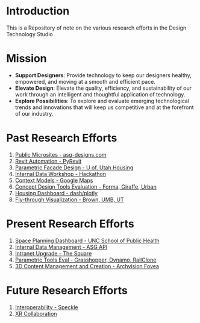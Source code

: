 # Introduction
This is a Repository of note on the various research efforts in the Design Technology Studio

# Mission

-	**Support Designers**: Provide technology to keep our designers healthy, empowered, and moving at a smooth and efficient pace.
-	**Elevate Design**: Elevate the quality, efficiency, and sustainability of our work through an intelligent and thoughtful application of technology.
-	**Explore Possibilities**: To explore and evaluate emerging technological trends and innovations that will keep us competitive and at the forefront of our industry.

# Past Research Efforts
1. [Public Microsites - asg-designs.com](Production+Delivery\Microsites.md)
1. [Revit Automation - PyRevit](Production+Delivery\RevitAutomations.md)
1. [Parametric Facade Design - U of. Utah Housing](Computation+Analysis\ParametricDesign.md)
1. [Internal Data Workshop - Hackathon](Data\DataWorkshop.md)
1. [Context Models - Google Maps](Visualization+Immersion\ContextModels.md)
1. [Concept Design Tools Evaluation - Forma, Giraffe, Urban](Creation+Ideation\ConceptDesignEval.md)
1. [Housing Dashboard - dash/plotly](Computation+Analysis\HousingDashboard.md)
1. [Fly-through Visualization - Brown, UMB, UT](Visualization+Immersion\AerialVisualizations.md)

# Present Research Efforts
1. [Space Planning Dashboard - UNC School of Public Health](Computation+Analysis\SpacePlanningDashboard.md)
1. [Internal Data Management - ASG API](Data\DataAPI.md)
1. [Intranet Upgrade - The Square](Management+Collaboration\IntranetUpgrade.md)
1. [Parametric Tools Eval - Grasshopper, Dynamo, RailClone](Computation+Analysis\ParametricToolsEval.md)
1. [3D Content Management and Creation - Archvision Fovea](Visualization+Immersion\ContentManagmentEval.md)

# Future Research Efforts
1. [Interoperability - Speckle](Creation+Ideation\Interoperability.md)
1. [XR Collaboration](Visualization+Immersion\XRCollaboration.md)

